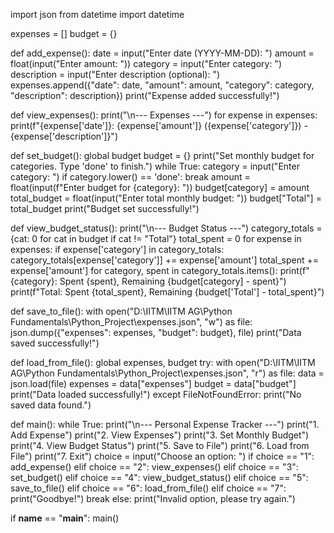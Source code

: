 import json
from datetime import datetime

expenses = []
budget = {}

def add_expense():
    date = input("Enter date (YYYY-MM-DD): ")
    amount = float(input("Enter amount: "))
    category = input("Enter category: ")
    description = input("Enter description (optional): ")
    expenses.append({"date": date, "amount": amount, "category": category, "description": description})
    print("Expense added successfully!")

def view_expenses():
    print("\n--- Expenses ---")
    for expense in expenses:
        print(f"{expense['date']}: {expense['amount']} ({expense['category']}) - {expense['description']}")

def set_budget():
    global budget
    budget = {}
    print("Set monthly budget for categories. Type 'done' to finish.")
    while True:
        category = input("Enter category: ")
        if category.lower() == 'done':
            break
        amount = float(input(f"Enter budget for {category}: "))
        budget[category] = amount
    total_budget = float(input("Enter total monthly budget: "))
    budget["Total"] = total_budget
    print("Budget set successfully!")

def view_budget_status():
    print("\n--- Budget Status ---")
    category_totals = {cat: 0 for cat in budget if cat != "Total"}
    total_spent = 0
    for expense in expenses:
        if expense['category'] in category_totals:
            category_totals[expense['category']] += expense['amount']
        total_spent += expense['amount']
    for category, spent in category_totals.items():
        print(f"{category}: Spent {spent}, Remaining {budget[category] - spent}")
    print(f"Total: Spent {total_spent}, Remaining {budget['Total'] - total_spent}")

def save_to_file():
    with open("D:\\IITM\\IITM AG\\Python Fundamentals\\Python_Project\\expenses.json", "w") as file:
        json.dump({"expenses": expenses, "budget": budget}, file)
    print("Data saved successfully!")

def load_from_file():
    global expenses, budget
    try:
        with open("D:\\IITM\\IITM AG\\Python Fundamentals\\Python_Project\\expenses.json", "r") as file:
            data = json.load(file)
            expenses = data["expenses"]
            budget = data["budget"]
        print("Data loaded successfully!")
    except FileNotFoundError:
        print("No saved data found.")

def main():
    while True:
        print("\n--- Personal Expense Tracker ---")
        print("1. Add Expense")
        print("2. View Expenses")
        print("3. Set Monthly Budget")
        print("4. View Budget Status")
        print("5. Save to File")
        print("6. Load from File")
        print("7. Exit")
        choice = input("Choose an option: ")
        if choice == "1":
            add_expense()
        elif choice == "2":
            view_expenses()
        elif choice == "3":
            set_budget()
        elif choice == "4":
            view_budget_status()
        elif choice == "5":
            save_to_file()
        elif choice == "6":
            load_from_file()
        elif choice == "7":
            print("Goodbye!")
            break
        else:
            print("Invalid option, please try again.")

if __name__ == "__main__":
    main()
